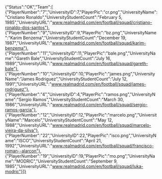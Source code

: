 {"Status":"OK","Team":[
{"PlayerNumber":"7","UniversityID":7,"PlayerPic":"cr.png","UniversityName":"Cristiano Ronaldo","UniversityStudentCount":"February 5, 1985","UniversityURL":"www.realmadrid.com/en/football/squad/cristiano-ronaldo-dos-santos"},
{"PlayerNumber":"9","UniversityID":9,"PlayerPic":"bz.png","UniversityName":"Karim Benzema","UniversityStudentCount":"December 19, 1987","UniversityURL":"www.realmadrid.com/en/football/squad/karim-benzema"},
{"PlayerNumber":"11","UniversityID":11,"PlayerPic":"bale.png","UniversityName":"Gareth Bale","UniversityStudentCount":"July 16, 1989","UniversityURL":"www.realmadrid.com/en/football/squad/gareth-bale"},
{"PlayerNumber":"10","UniversityID":10,"PlayerPic":"james.png","UniversityName":"James Rodriguez","UniversityStudentCount":"July 12, 1991","UniversityURL":"www.realmadrid.com/en/football/squad/james-rodriguez"},
{"PlayerNumber":"4","UniversityID":4,"PlayerPic":"ramos.png","UniversityName":"Sergio Ramos","UniversityStudentCount":"March 30, 1986","UniversityURL":"www.realmadrid.com/en/football/squad/sergio-ramos-garcia"},
{"PlayerNumber":"12","UniversityID":12,"PlayerPic":"marcelo.png","UniversityName":"Marcelo","UniversityStudentCount":"May 12, 1988","UniversityURL":"www.realmadrid.com/en/football/squad/marcelo-vieira-da-silva"},
{"PlayerNumber":"22","UniversityID":22,"PlayerPic":"isco.png","UniversityName":"ISCO","UniversityStudentCount":"April 21, 1992","UniversityURL":"www.realmadrid.com/en/football/squad/francisco-roman--alarcon"},
{"PlayerNumber":"19","UniversityID":19,"PlayerPic":"mo.png","UniversityName":"MODRIC","UniversityStudentCount":"September 9, 1985","UniversityURL":"www.realmadrid.com/en/football/squad/luka-modric"}]}
